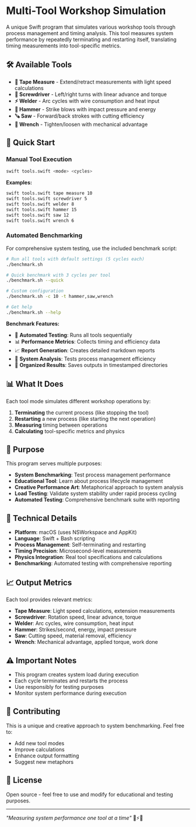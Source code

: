 # Multi-Tool Workshop Simulation

A unique Swift program that simulates various workshop tools through process management and timing analysis. This tool measures system performance by repeatedly terminating and restarting itself, translating timing measurements into tool-specific metrics.

## 🛠️ Available Tools

- **📏 Tape Measure** - Extend/retract measurements with light speed calculations
- **🔩 Screwdriver** - Left/right turns with linear advance and torque
- **⚡ Welder** - Arc cycles with wire consumption and heat input
- **🔨 Hammer** - Strike blows with impact pressure and energy
- **🪚 Saw** - Forward/back strokes with cutting efficiency
- **🔧 Wrench** - Tighten/loosen with mechanical advantage

## 🚀 Quick Start

### Manual Tool Execution
```bash
swift tools.swift <mode> <cycles>
```

**Examples:**
```bash
swift tools.swift tape measure 10
swift tools.swift screwdriver 5
swift tools.swift welder 8
swift tools.swift hammer 15
swift tools.swift saw 12
swift tools.swift wrench 6
```

### Automated Benchmarking
For comprehensive system testing, use the included benchmark script:

```bash
# Run all tools with default settings (5 cycles each)
./benchmark.sh

# Quick benchmark with 3 cycles per tool
./benchmark.sh --quick

# Custom configuration
./benchmark.sh -c 10 -t hammer,saw,wrench

# Get help
./benchmark.sh --help
```

**Benchmark Features:**
- 🔄 **Automated Testing**: Runs all tools sequentially
- 📊 **Performance Metrics**: Collects timing and efficiency data
- 📈 **Report Generation**: Creates detailed markdown reports
- 🎯 **System Analysis**: Tests process management efficiency
- 📁 **Organized Results**: Saves outputs in timestamped directories

## 📊 What It Does

Each tool mode simulates different workshop operations by:
1. **Terminating** the current process (like stopping the tool)
2. **Restarting** a new process (like starting the next operation)
3. **Measuring** timing between operations
4. **Calculating** tool-specific metrics and physics

## 🎯 Purpose

This program serves multiple purposes:
- **System Benchmarking**: Test process management performance
- **Educational Tool**: Learn about process lifecycle management
- **Creative Performance Art**: Metaphorical approach to system analysis
- **Load Testing**: Validate system stability under rapid process cycling
- **Automated Testing**: Comprehensive benchmark suite with reporting

## 🔧 Technical Details

- **Platform**: macOS (uses NSWorkspace and AppKit)
- **Language**: Swift + Bash scripting
- **Process Management**: Self-terminating and restarting
- **Timing Precision**: Microsecond-level measurements
- **Physics Integration**: Real tool specifications and calculations
- **Benchmarking**: Automated testing with comprehensive reporting

## 📈 Output Metrics

Each tool provides relevant metrics:
- **Tape Measure**: Light speed calculations, extension measurements
- **Screwdriver**: Rotation speed, linear advance, torque
- **Welder**: Arc cycles, wire consumption, heat input
- **Hammer**: Strikes/second, energy, impact pressure
- **Saw**: Cutting speed, material removal, efficiency
- **Wrench**: Mechanical advantage, applied torque, work done

## ⚠️ Important Notes

- This program creates system load during execution
- Each cycle terminates and restarts the process
- Use responsibly for testing purposes
- Monitor system performance during execution

## 🤝 Contributing

This is a unique and creative approach to system benchmarking. Feel free to:
- Add new tool modes
- Improve calculations
- Enhance output formatting
- Suggest new metaphors

## 📝 License

Open source - feel free to use and modify for educational and testing purposes.

---

*"Measuring system performance one tool at a time"* 🔧⚡📏
